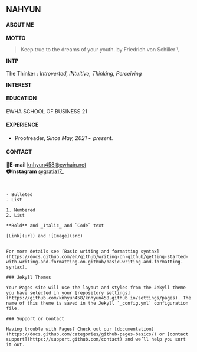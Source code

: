 ## NAHYUN

#### ABOUT ME

**MOTTO** 
> Keep true to the dreams of your youth. 
> by Friedrich von Schiller
\

**INTP** \
\
The Thinker : _Introverted, iNtuitive, Thinking, Perceiving_


**INTEREST**



#### EDUCATION

EWHA SCHOOL OF BUSINESS 21


#### EXPERIENCE

- Proofreader, _Since May, 2021 ~ present._



#### CONTACT

**📧E-mail** knhyun458@ewhain.net \
**📷Instagram** [@gratia17_](https://www.instagram.com/gratia17_/?hl=ko)





```


- Bulleted
- List

1. Numbered
2. List

**Bold** and _Italic_ and `Code` text

[Link](url) and ![Image](src)


For more details see [Basic writing and formatting syntax](https://docs.github.com/en/github/writing-on-github/getting-started-with-writing-and-formatting-on-github/basic-writing-and-formatting-syntax).

### Jekyll Themes

Your Pages site will use the layout and styles from the Jekyll theme you have selected in your [repository settings](https://github.com/knhyun458/knhyun458.github.io/settings/pages). The name of this theme is saved in the Jekyll `_config.yml` configuration file.

### Support or Contact

Having trouble with Pages? Check out our [documentation](https://docs.github.com/categories/github-pages-basics/) or [contact support](https://support.github.com/contact) and we’ll help you sort it out.

```
